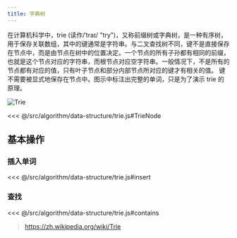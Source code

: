 ```yaml
---
title: 字典树
---
```


在计算机科学中，trie (读作/ˈtraɪ/ "try")，又称前缀树或字典树，是一种有序树，用于保存关联数组，其中的键通常是字符串。与二叉查找树不同，键不是直接保存在节点中，而是由节点在树中的位置决定。一个节点的所有子孙都有相同的前缀，也就是这个节点对应的字符串，而根节点对应空字符串。一般情况下，不是所有的节点都有对应的值，只有叶子节点和部分内部节点所对应的键才有相关的值。
键不需要被显式地保存在节点中。图示中标注出完整的单词，只是为了演示 trie 的原理。

![Trie](https://upload.wikimedia.org/wikipedia/commons/b/be/Trie_example.svg)

<<< @/src/algorithm/data-structure/trie.js#TrieNode

## 基本操作

### 插入单词

<<< @/src/algorithm/data-structure/trie.js#insert

### 查找

<<< @/src/algorithm/data-structure/trie.js#contains

> https://zh.wikipedia.org/wiki/Trie
